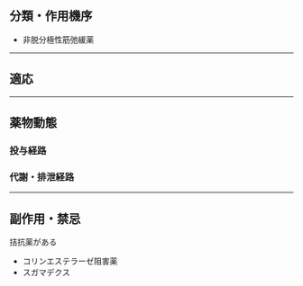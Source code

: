 ## 分類・作用機序
- 非脱分極性筋弛緩薬
---
## 適応
---
## 薬物動態
### 投与経路
### 代謝・排泄経路
---
## 副作用・禁忌

拮抗薬がある
- コリンエステラーゼ阻害薬
- スガマデクス
